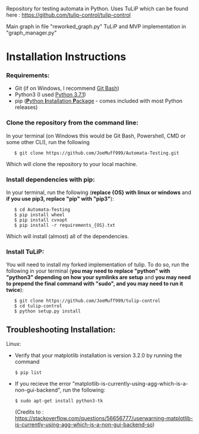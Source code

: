 Repository for testing automata in Python. Uses TuLiP which can be found here : https://github.com/tulip-control/tulip-control

Main graph in file "reworked_graph.py"
TuLiP and MVP implementation in "graph_manager.py"

# Installation Instructions

### Requirements:
- Git (if on Windows, I recommend [Git Bash](https://gitforwindows.org/))
- Python3 (I used [Python 3.7.1](https://www.python.org/downloads/release/python-371/))
- pip ([**P**ython **I**nstallation **P**ackage](https://pypi.org/project/pip/) - comes included with most Python releases)

### Clone the repository from the command line:
In your terminal (on Windows this would be Git Bash, Powershell, CMD or some other CLI), run the following
```
   $ git clone https://github.com/JoeMuff999/Automata-Testing.git
```
Which will clone the repository to your local machine. 
### Install dependencies with pip:
In your terminal, run the following (**replace {OS} with linux or windows** and **if you use pip3, replace "pip" with "pip3"**):
```
   $ cd Automata-Testing
   $ pip install wheel
   $ pip install cvxopt
   $ pip install -r requirements_{OS}.txt
```
Which will install (almost) all of the dependencies.
### Install TuLiP:
You will need to install my forked implementation of tulip. To do so, run the following in your terminal (**you may need to replace "python" with "python3" depending on how your symlinks are setup** and **you may need to prepend the final command with "sudo", and you may need to run it twice**):
```
   $ git clone https://github.com/JoeMuff999/tulip-control
   $ cd tulip-control
   $ python setup.py install 
```

## Troubleshooting Installation:
Linux:
- Verify that your matplotlib installation is version 3.2.0 by running the command 
   ```
   $ pip list
   ```
- If you recieve the error "matplotlib-is-currently-using-agg-which-is-a-non-gui-backend", run the following:
   ```
   $ sudo apt-get install python3-tk
   ```
   (Credits to : https://stackoverflow.com/questions/56656777/userwarning-matplotlib-is-currently-using-agg-which-is-a-non-gui-backend-so)


